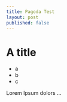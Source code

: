 ```yaml
---
title: Pagoda Test
layout: post
published: false
---
```

# A title

- a
- b
- c

Lorem Ipsum dolors ...